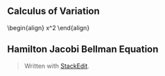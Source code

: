 

## Calculus of Variation
\begin{align}
x^2 
\end{align}
## Hamilton Jacobi Bellman Equation
> Written with [StackEdit](https://stackedit.io/).
<!--stackedit_data:
eyJoaXN0b3J5IjpbMjAwMTAxNDkxMV19
-->
